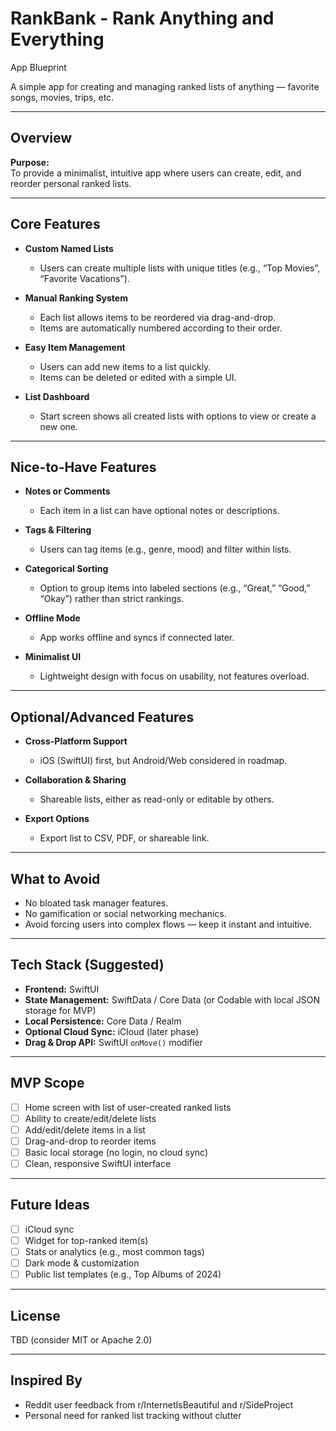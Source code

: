 # RankBank - Rank Anything and Everything 
App Blueprint

A simple app for creating and managing ranked lists of anything — favorite songs, movies, trips, etc.

---

## Overview

**Purpose:**  
To provide a minimalist, intuitive app where users can create, edit, and reorder personal ranked lists.

---

## Core Features

- **Custom Named Lists**
  - Users can create multiple lists with unique titles (e.g., “Top Movies”, “Favorite Vacations”).

- **Manual Ranking System**
  - Each list allows items to be reordered via drag-and-drop.
  - Items are automatically numbered according to their order.

- **Easy Item Management**
  - Users can add new items to a list quickly.
  - Items can be deleted or edited with a simple UI.

- **List Dashboard**
  - Start screen shows all created lists with options to view or create a new one.

---

## Nice-to-Have Features

- **Notes or Comments**
  - Each item in a list can have optional notes or descriptions.

- **Tags & Filtering**
  - Users can tag items (e.g., genre, mood) and filter within lists.

- **Categorical Sorting**
  - Option to group items into labeled sections (e.g., “Great,” “Good,” “Okay”) rather than strict rankings.

- **Offline Mode**
  - App works offline and syncs if connected later.

- **Minimalist UI**
  - Lightweight design with focus on usability, not features overload.

---

## Optional/Advanced Features

- **Cross-Platform Support**
  - iOS (SwiftUI) first, but Android/Web considered in roadmap.

- **Collaboration & Sharing**
  - Shareable lists, either as read-only or editable by others.

- **Export Options**
  - Export list to CSV, PDF, or shareable link.

---

## What to Avoid

- No bloated task manager features.
- No gamification or social networking mechanics.
- Avoid forcing users into complex flows — keep it instant and intuitive.

---

## Tech Stack (Suggested)

- **Frontend:** SwiftUI
- **State Management:** SwiftData / Core Data (or Codable with local JSON storage for MVP)
- **Local Persistence:** Core Data / Realm
- **Optional Cloud Sync:** iCloud (later phase)
- **Drag & Drop API:** SwiftUI `onMove()` modifier

---

## MVP Scope

- [ ] Home screen with list of user-created ranked lists
- [ ] Ability to create/edit/delete lists
- [ ] Add/edit/delete items in a list
- [ ] Drag-and-drop to reorder items
- [ ] Basic local storage (no login, no cloud sync)
- [ ] Clean, responsive SwiftUI interface

---

## Future Ideas

- [ ] iCloud sync
- [ ] Widget for top-ranked item(s)
- [ ] Stats or analytics (e.g., most common tags)
- [ ] Dark mode & customization
- [ ] Public list templates (e.g., Top Albums of 2024)

---

## License

TBD (consider MIT or Apache 2.0)

---

## Inspired By

- Reddit user feedback from r/InternetIsBeautiful and r/SideProject
- Personal need for ranked list tracking without clutter